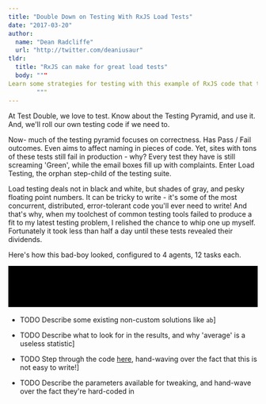 ```yaml
---
title: "Double Down on Testing With RxJS Load Tests"
date: "2017-03-20"
author:
  name: "Dean Radcliffe"
  url: "http://twitter.com/deaniusaur"
tldr:
  title: "RxJS can make for great load tests"
  body: """
Learn some strategies for testing with this example of RxJS code that tests a WebSocket-based site.
        """
---
```


At Test Double, we love to test. Know about the Testing Pyramid, and use it. And, we'll roll our own testing code if we need to.

Now- much of the testing pyramid focuses on correctness. Has Pass / Fail outcomes. Even aims to affect naming in pieces of code. Yet, sites with tons of these tests still fail in production - why? Every test they have is still screaming 'Green', while the email boxes fill up with complaints. Enter Load Testing, the orphan step-child of the testing suite. 

Load testing deals not in black and white, but shades of gray, and pesky floating point numbers. It can be tricky to write - it's some of the most concurrent, distributed, error-tolerant code you'll ever need to write! And that's why, when my toolchest of common testing tools failed to produce a fit to my latest testing problem, I relished the chance to whip one up myself. Fortunately it took less than half a day until these tests revealed their dividends.

Here's how this bad-boy looked, configured to 4 agents, 12 tasks each.

![](../img/rxjs-load-test-run.gif)

* TODO Describe some existing non-custom solutions like `ab`]

* TODO Describe what to look for in the results, and why 'average' is a useless statistic]

* TODO Step through the code [here](https://gist.github.com/deanius/6284d7b8d634b6f0bb8ae28a063a21a1#file-loadtest-js ), hand-waving over the fact that this is not easy to write!]

* TODO Describe the parameters available for tweaking, and hand-wave over the fact they're hard-coded in 
